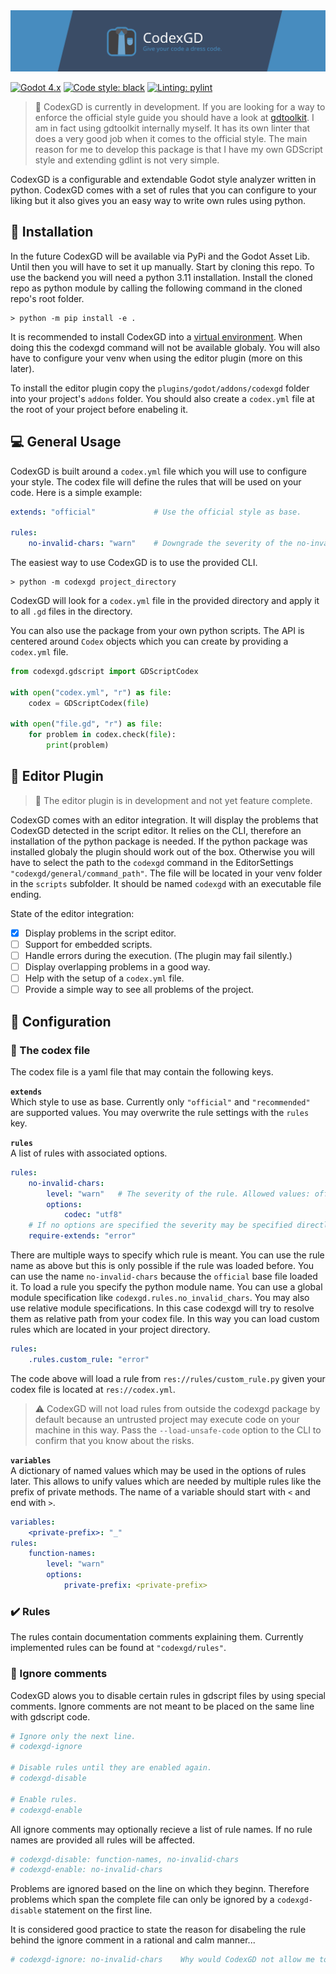 <img src="./assets/banner.svg">

<!--# <img src="./plugins/godot/icon.svg" style="vertical-align: top; height: 1.3em" /> CodexGD - *Give your code a dress code*.-->
<br>

[![Godot 4.x](https://img.shields.io/static/v1?label=Godot&message=4.x&color=grey&logo=godotengine&logoColor=white&labelColor=478cbf)](https://godotengine.org)
[![Code style: black](https://img.shields.io/badge/code%20style-black-000000.svg)](https://github.com/psf/black)
[![Linting: pylint](https://img.shields.io/badge/linting-pylint-yellowgreen.svg)](https://github.com/PyCQA/pylint)

> :construction: CodexGD is currently in development. If you are looking for a way to enforce the official style guide you should have a look at [gdtoolkit](https://github.com/Scony/godot-gdscript-toolkit). I am in fact using gdtoolkit internally myself. It has its own linter that does a very good job when it comes to the official style. The main reason for me to develop this package is that I have my own GDScript style and extending gdlint is not very simple.

CodexGD is a configurable and extendable Godot style analyzer written in python. CodexGD comes with a set of rules that you can configure to your liking but it also gives you an easy way to write own rules using python.

## :electric_plug: Installation
In the future CodexGD will be available via PyPi and the Godot Asset Lib. Until then you will have to set it up manually. Start by cloning this repo. 
To use the backend you will need a python 3.11 installation. Install the cloned repo as python module by calling the following command in the cloned repo's root folder.
```shell
> python -m pip install -e .
```
It is recommended to install CodexGD into a [virtual environment](https://docs.python.org/3/tutorial/venv.html). When doing this the codexgd command will not be available globaly. You will also have to configure your venv when using the editor plugin (more on this later).

To install the editor plugin copy the `plugins/godot/addons/codexgd` folder into your project's `addons` folder. You should also create a `codex.yml` file at the root of your project before enabeling it.

## :computer: General Usage
CodexGD is built around a `codex.yml` file which you will use to configure your style. The codex file will define the rules that will be used on your code. Here is a simple example:
```yml
extends: "official"             # Use the official style as base.

rules:
    no-invalid-chars: "warn"    # Downgrade the severity of the no-invalid-chars rule.
```

The easiest way to use CodexGD is to use the provided CLI.
```shell
> python -m codexgd project_directory
```
CodexGD will look for a `codex.yml` file in the provided directory and apply it to all `.gd` files in the directory.

You can also use the package from your own python scripts. The API is centered around `Codex` objects which you can create by providing a `codex.yml` file.

```python
from codexgd.gdscript import GDScriptCodex

with open("codex.yml", "r") as file:
    codex = GDScriptCodex(file)

with open("file.gd", "r") as file:
    for problem in codex.check(file):
        print(problem)
```

## :jigsaw: Editor Plugin
> :construction: The editor plugin is in development and not yet feature complete.

CodexGD comes with an editor integration. It will display the problems that CodexGD detected in the script editor. It relies on the CLI, therefore an installation of the python package is needed. If the python package was installed globaly the plugin should work out of the box. Otherwise you will have to select the path to the `codexgd` command in the EditorSettings `"codexgd/general/command_path"`. The file will be located in your venv folder in the `scripts` subfolder. It should be named `codexgd` with an executable file ending.

State of the editor integration:
- [x] Display problems in the script editor.
- [ ] Support for embedded scripts.
- [ ] Handle errors during the execution. (The plugin may fail silently.)
- [ ] Display overlapping problems in a good way.
- [ ] Help with the setup of a `codex.yml` file.
- [ ] Provide a simple way to see all problems of the project.

## :wrench: Configuration

### :scroll: The codex file
The codex file is a yaml file that may contain the following keys.  

**`extends`**  
Which style to use as base. Currently only `"official"` and `"recommended"` are supported values. You may overwrite the rule settings with the `rules` key.

**`rules`**  
A list of rules with associated options.
```yaml
rules:
    no-invalid-chars:
        level: "warn"   # The severity of the rule. Allowed values: off, warn, error
        options:
            codec: "utf8"
    # If no options are specified the severity may be specified directly.
    require-extends: "error"
```
There are multiple ways to specify which rule is meant. You can use the rule name as above but this is only possible if the rule was loaded before. You can use the name `no-invalid-chars` because the `official` base file loaded it. To load a rule you specify the python module name. You can use a global module specification like `codexgd.rules.no_invalid_chars`. You may also use relative module specifications. In this case codexgd will try to resolve them as relative path from your codex file. In this way you can load custom rules which are located in your project directory.
```yaml
rules:
    .rules.custom_rule: "error"
```
The code above will load a rule from `res://rules/custom_rule.py` given your codex file is located at `res://codex.yml`.
> :warning: CodexGD will not load rules from outside the codexgd package by default because an untrusted project may execute code on your machine in this way. Pass the `--load-unsafe-code` option to the CLI to confirm that you know about the risks.

**`variables`**  
A dictionary of named values which may be used in the options of rules later. This allows to unify values which are needed by multiple rules like the prefix of private methods. The name of a variable should start with `<` and end with `>`.
```yaml
variables:
    <private-prefix>: "_"
rules:
    function-names:
        level: "warn"
        options:
            private-prefix: <private-prefix>
```

### :heavy_check_mark: Rules
The rules contain documentation comments explaining them. Currently implemented rules can be found at `"codexgd/rules"`.

### :see_no_evil: Ignore comments
CodexGD alows you to disable certain rules in gdscript files by using special comments.
Ignore comments are not meant to be placed on the same line with gdscript code.

```python
# Ignore only the next line.
# codexgd-ignore

# Disable rules until they are enabled again.
# codexgd-disable

# Enable rules.
# codexgd-enable
```
All ignore comments may optionally recieve a list of rule names. If no rule names are provided all rules will be affected.
```python
# codexgd-disable: function-names, no-invalid-chars
# codexgd-enable: no-invalid-chars
```

Problems are ignored based on the line on which they beginn. Therefore problems which span the complete file can only be ignored by a `codexgd-disable` statement on the first line.

It is considered good practice to state the reason for disabeling the rule behind the ignore comment in a rational and calm manner...
```python
# codexgd-ignore: no-invalid-chars    Why would CodexGD not allow me to use utf8 inside of strings?! What is the developer even thinking!
```
